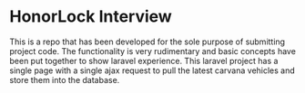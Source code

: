 # HonorLock Interview
This is a repo that has been developed for the sole purpose of submitting project code.
The functionality is very rudimentary and basic concepts have been put together to show laravel experience.
This laravel project has a single page with a single ajax request to pull the latest carvana vehicles and store them into the database.